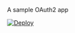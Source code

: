 A sample OAuth2 app

[![Deploy](https://www.herokucdn.com/deploy/button.svg)](https://heroku.com/deploy)
